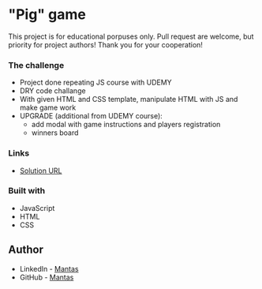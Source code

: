 # "Pig" game

This project is for educational porpuses only. Pull request are welcome, but priority for project authors! Thank you for your cooperation!

### The challenge

- Project done repeating JS course with UDEMY
- DRY code challange
- With given HTML and CSS template, manipulate HTML with JS and make game work
- UPGRADE (additional from UDEMY course):
  - add modal with game instructions and players registration
  - winners board

### Links

- [Solution URL](https://mantasgarlauskas.github.io/pig-game/)

### Built with

- JavaScript
- HTML
- CSS

## Author

- LinkedIn - [Mantas](https://www.linkedin.com/in/mantasgarlauskas/)
- GitHub - [Mantas](https://github.com/MantasGarlauskas)
